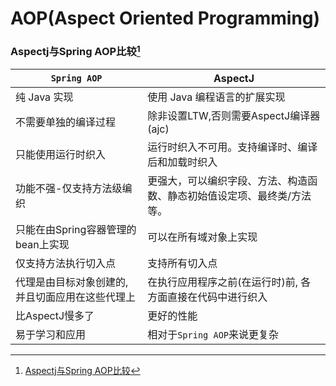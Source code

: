 # AOP(Aspect Oriented Programming)
<!-- @author DHJT 2019-10-29 -->

### Aspectj与Spring AOP比较[^1]
|                   `Spring AOP`               |         AspectJ                  |
|----------------------------------------------|--------------------------------------------|
| 纯 Java 实现                                  | 使用 Java 编程语言的扩展实现    |
| 不需要单独的编译过程                           | 除非设置LTW,否则需要AspectJ编译器(ajc)               |
| 只能使用运行时织入                             | 运行时织入不可用。支持编译时、编译后和加载时织入       |
| 功能不强-仅支持方法级编织                      | 更强大，可以编织字段、方法、构造函数、静态初始值设定项、最终类/方法等。 |
| 只能在由Spring容器管理的bean上实现             | 可以在所有域对象上实现                  |
| 仅支持方法执行切入点                           | 支持所有切入点                                        |
| 代理是由目标对象创建的, 并且切面应用在这些代理上 | 在执行应用程序之前(在运行时)前, 各方面直接在代码中进行织入            |
| 比AspectJ慢多了                               | 更好的性能                           |
| 易于学习和应用                                | 相对于`Spring AOP`来说更复杂             |


[^1]: [Aspectj与Spring AOP比较](https://www.jianshu.com/p/872d3dbdc2ca)